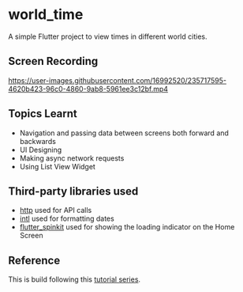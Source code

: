 # world_time

A simple Flutter project to view times in different world cities.

## Screen Recording

https://user-images.githubusercontent.com/16992520/235717595-4620b423-96c0-4860-9ab8-5961ee3c12bf.mp4


## Topics Learnt

* Navigation and passing data between screens both forward and backwards
* UI Designing
* Making async network requests
* Using List View Widget

## Third-party libraries used
* [http](https://pub.dev/packages/http/) used for API calls
* [intl](https://pub.dev/packages/intl/) used for formatting dates
* [flutter_spinkit](https://pub.dev/packages/flutter_spinkit) used for showing the loading indicator on the Home Screen

## Reference
This is build following this [tutorial series](https://www.youtube.com/playlist?list=PL4cUxeGkcC9jLYyp2Aoh6hcWuxFDX6PBJ).
